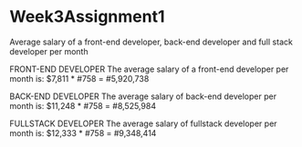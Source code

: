 # Week3Assignment1
Average salary of a front-end developer, back-end developer and full stack developer per month

FRONT-END DEVELOPER The average salary of a front-end developer per month is: $7,811 * #758 = #5,920,738

BACK-END DEVELOPER The average salary of back-end developer per month is: $11,248 * #758 = #8,525,984

FULLSTACK DEVELOPER The average salary of fullstack developer per month is: $12,333 * #758 = #9,348,414
